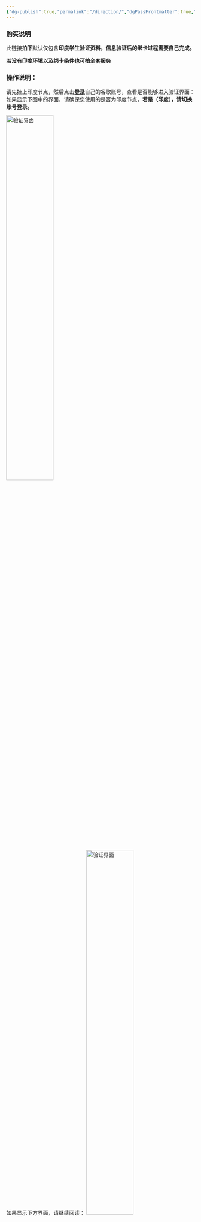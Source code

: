 ```yaml
---
{"dg-publish":true,"permalink":"/direction/","dgPassFrontmatter":true,"created":"2025-08-13T13:33:49.255+08:00","updated":"2025-08-15T17:46:28.925+08:00"}
---
```



### 购买说明
此链接**拍下**默认仅包含**印度学生验证资料**。**信息验证后的绑卡过程需要自己完成。**

**若没有印度环境以及绑卡条件也可拍全套服务**
### 操作说明：
请先挂上印度节点，然后点击[**登录**](https://gemini.google/students/)自己的谷歌账号，查看是否能够进入验证界面：
如果显示下图中的界面，请确保您使用的是否为印度节点，**若是（印度），请切换账号登录。**

<img src="https://mes-photos.oss-cn-hangzhou.aliyuncs.com/img/%E7%89%B9%E6%AE%8A%E6%83%85%E5%86%B5.png" alt="验证界面" width="50%">


如果显示下方界面，请继续阅读：
<img src="https://mes-photos.oss-cn-hangzhou.aliyuncs.com/img/%E9%AA%8C%E8%AF%81%E7%95%8C%E9%9D%A2.png" alt="验证界面" width="50%">


**若能进入验证界面，可以直接拍下付款**，我会为您发送验证信息的文件，您参照我为您发送的文件在以下界面填写信息即可：

<img src="https://mes-photos.oss-cn-hangzhou.aliyuncs.com/img/20250813130230.png" alt="图片描述" style="width:50%;">

填写提交后，在如下界面上传验证文件中的的图1和图2：

<img src="https://mes-photos.oss-cn-hangzhou.aliyuncs.com/img/20250813130454.png" alt="图片描述" style="width:50%;">

**等到审核结束后会出现以下界面：**

<img src="https://mes-photos.oss-cn-hangzhou.aliyuncs.com/img/20250813130640.png" alt="图片描述" style="width:50%;">

**至此学生验证结束！！！**
**至此学生验证结束！！！**
**至此学生验证结束！！！**
**默认拍下只包到此步骤**

---

### 注意事项：
点击上方**Get Google Pro**后会跳转下方页面：
<img src="https://mes-photos.oss-cn-hangzhou.aliyuncs.com/img/20250813131125.png" alt="图片描述" style="width:50%;">
**此步骤不包含在此产品内，需要用户自行解决，不作为退款凭证！！！**

**此过程无法自己完成也可拍全套服务，本店提供全套服务！！！**